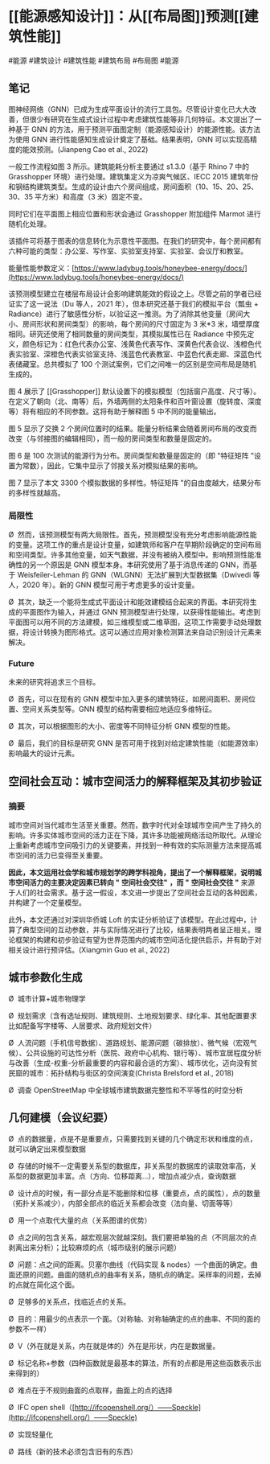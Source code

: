 # [[能源感知设计]]：从[[布局图]]预测[[建筑性能]]

#能源 #建筑设计 #建筑性能 #建筑布局 #布局图 #能源 
## 笔记

图神经网络（GNN）已成为生成平面设计的流行工具包。尽管设计变化已大大改善，但很少有研究在生成式设计过程中考虑建筑性能等非几何特征。本文提出了一种基于 GNN 的方法，用于预测平面图定制（能源感知设计）的能源性能。该方法为使用 GNN 进行性能感知生成设计奠定了基础。结果表明，GNN 可以实现高精度的能效预测。(Jianpeng Cao et al., 2022)

一般工作流程如图 3 所示。建筑能耗分析主要通过 s1.3.0（基于 Rhino 7 中的 Grasshopper 环境）进行处理。建筑集定义为凉爽气候区、IECC 2015 建筑年份和钢结构建筑类型。生成的设计由六个房间组成，房间面积（10、15、20、25、30、35 平方米）和高度（3 米）固定不变。

同时它们在平面图上相应位置和形状会通过 Grasshopper 附加组件 Marmot 进行随机化处理。

该插件可将基于图表的信息转化为示意性平面图。在我们的研究中，每个房间都有六种可能的类型：办公室、写作室、实验室支持室、实验室、会议厅和教室。

能量性能参数定义：[https://www.ladybug.tools/honeybee-energy/docs/](https://www.ladybug.tools/honeybee-energy/docs/)

该预测模型建立在楼层布局设计会影响建筑能效的假设之上。尽管之前的学者已经证实了这一说法（Du 等人，2021 年），但本研究还基于我们的模拟平台（瓢虫 + Radiance）进行了敏感性分析，以验证这一推测。为了消除其他变量（房间大小、房间形状和房间类型）的影响，每个房间的尺寸固定为 3 米*3 米，墙壁厚度相同。研究还使用了相同数量的房间类型，其模拟属性已在 Radiance 中预先定义，颜色标记为：红色代表办公室、浅黄色代表写作、深黄色代表会议、浅橙色代表实验室、深橙色代表实验室支持、浅蓝色代表教室、中蓝色代表走廊、深蓝色代表储藏室。总共模拟了 100 个测试案例，它们之间唯一的区别是空间布局是随机生成的。

图 4 展示了 [[Grasshopper]] 默认设置下的模拟模型（包括窗户高度、尺寸等）。在定义了朝向（北、南等）后，外墙两侧的太阳条件和百叶窗设置（旋转度、深度等）将有相应的不同参数。这将有助于解释图 5 中不同的能量输出。

图 5 显示了交换 2 个房间位置时的结果。能量分析结果会随着房间布局的改变而改变（与邻接图的编辑相同），而一般的房间类型和数量是固定的。

图 6 是 100 次测试的能源行为分布。房间类型和数量是固定的（即 "特征矩阵 "设置为常数），因此，它集中显示了邻接关系对模拟结果的影响。

图 7 显示了本文 3300 个模拟数据的多样性。特征矩阵 "的自由度越大，结果分布的多样性就越高。

### 局限性

Ø  然而，该预测模型有两大局限性。首先，预测模型没有充分考虑影响能源性能的变量。这项工作的重点是设计变量，如建筑师和客户在早期阶段确定的空间布局和空间类型。许多其他变量，如天气数据，并没有被纳入模型中。影响预测性能准确性的另一个原因是 GNN 模型本身。本研究使用了基于消息传递的 GNN，而基于 Weisfeiler-Lehman 的 GNN（WLGNN）无法扩展到大型数据集（Dwivedi 等人，2020 年）。新的 GNN 模型可用于考虑更多的设计变量。

Ø  其次，缺乏一个能将生成式平面设计和能效建模结合起来的界面。本研究将生成的平面图作为输入，并通过 GNN 预测模型进行处理，以获得性能输出。考虑到平面图可以用不同的方法建模，如三维模型或二维草图，这项工作需要手动处理数据，将设计转换为图形格式。这可以通过应用对象检测算法来自动识别设计元素来解决。

### Future

未来的研究将追求三个目标。

Ø  首先，可以在现有的 GNN 模型中加入更多的建筑特征，如房间面积、房间位置、空间关系类型等。GNN 模型的结构需要相应地适应多维特征。

Ø  其次，可以根据图形的大小、密度等不同特征分析 GNN 模型的性能。

Ø  最后，我们的目标是研究 GNN 是否可用于找到对给定建筑性能（如能源效率）影响最大的设计元素。

## 空间社会互动：城市空间活力的解释框架及其初步验证

### 摘要

城市空间对当代城市生活至关重要。然而，数字时代对全球城市空间产生了持久的影响。许多实体城市空间的活力正在下降，其许多功能被网络活动所取代。从理论上重新考虑城市空间吸引力的关键要素，并找到一种有效的实际测量方法来提高城市空间的活力已变得至关重要。

**因此，本文运用社会学和城市规划学的跨学科视角，提出了一个解释框架，说明城市空间活力的主要决定因素已转向 "** **空间社会交往"** **，而 "** **空间社会交往 "** 来源于人们的社会需求。基于这一假设，本文进一步提出了空间社会互动的各种因素，并构建了一个定量模型。 

此外，本文还通过对深圳华侨城 Loft 的实证分析验证了该模型。在此过程中，计算了典型空间的互动参数，并与实际情况进行了比较，结果表明两者呈正相关。理论框架的构建和初步验证有望为世界范围内的城市空间活化提供启示，并有助于对相关设计进行预评估。(Xiangmin Guo et al., 2022)

## 城市参数化生成

Ø  城市计算+城市物理学

Ø  规划需求（含有选址规则、建筑规则、土地规划要求、绿化率、其他配置要求比如配备写字楼等、人居要求、政府规划文件）

Ø  人流问题（手机信号数据）、道路规划、能源问题（碳排放）、微气候（宏观气候）、公共设施的可达性分析（医院、政府中心机构、银行等）、城市宜居程度分析与改善（生成-权重-分析最重要的内容和最合适的方案）、城市优化，迈向没有贫民窟的城市：拓扑结构与街区的空间演变(Christa Brelsford et al., 2018)

Ø  调查 OpenStreetMap 中全球城市建筑数据完整性和不平等性的时空分析

## 几何建模（会议纪要）

Ø  点的数据量，点是不是重要点，只需要找到关键的几个确定形状和维度的点，就可以确定出来模型数据

Ø  存储的时候不一定需要关系型的数据库，非关系型的数据库的读取效率高，关系型的数据更加丰富。点（方向、位移距离…），增加点减少点，查询数据

Ø  设计点的时候，有一部分点是不能删除和位移（重要点，点的属性），点的数量（拓扑关系减少），内部全部点的临近关系都会改变（法向量、切面等等）

Ø  用一个点取代大量的点（关系图谱的优势）

Ø  点之间的包含关系，越宏观层次就越深刻。我们要把单独的点（不同层次的点剥离出来分析）；比较麻烦的点（城市级别的展示问题）

Ø  问题：点之间的距离。贝塞尔曲线（代码实现 & nodes）一个曲面的确定。曲面还原的问题。曲面的随机点的曲率有关系，随机点的确定。采样率的问题，去掉的点就在简化这个面。

Ø  足够多的关系点，找临近点的关系。

Ø  目的：用最少的点表示一个面。（对称轴、对称轴确定的点的曲率、不同的面的参数不一样）

Ø  V（外在就是关系，内在就是体的）外在是形状，内在是数据量。

Ø  标记名称+参数（四种函数就是最基本的算法，所有的点都是用这些函数表示出来得到的）

Ø  难点在于不规则曲面的点取样，曲面上的点的选择

Ø  IFC open shell（[http://ifcopenshell.org/）——Speckle](http://ifcopenshell.org/）——Speckle)

Ø  实现轻量化

Ø  路线（新的技术必须包含旧有的东西）